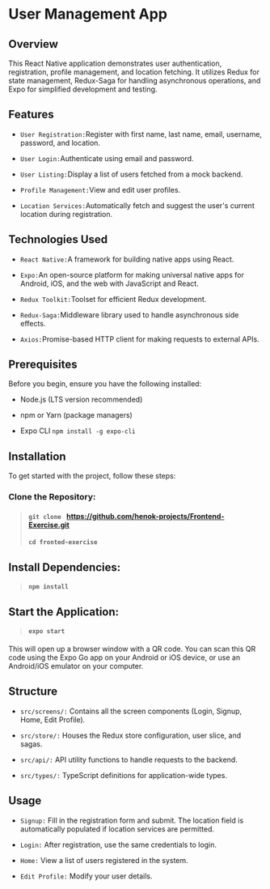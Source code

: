 # User Management App

## Overview

This React Native application demonstrates user authentication, registration, profile management,
and location fetching. It utilizes Redux for state management, Redux-Saga for handling
asynchronous operations, and Expo for simplified development and testing.

## Features

- `User Registration:`Register with first name, last name, email, username, password, and location.

- `User Login:`Authenticate using email and password.

- `User Listing:`Display a list of users fetched from a mock backend.

- `Profile Management:`View and edit user profiles.

- `Location Services:`Automatically fetch and suggest the user's current location during registration.

## Technologies Used

- `React Native:`A framework for building native apps using React.

- `Expo:`An open-source platform for making universal native apps for Android, iOS, and the web with JavaScript and React.

- `Redux Toolkit:`Toolset for efficient Redux development.

- `Redux-Saga:`Middleware library used to handle asynchronous side effects.

- `Axios:`Promise-based HTTP client for making requests to external APIs.

## Prerequisites

Before you begin, ensure you have the following installed:

- Node.js (LTS version recommended)

- npm or Yarn (package managers)

- Expo CLI `npm install -g expo-cli`

## Installation

To get started with the project, follow these steps:

### Clone the Repository:

> #### `git clone ` https://github.com/henok-projects/Frontend-Exercise.git
>
> #### `cd fronted-exercise`

## Install Dependencies:

> #### `npm install`

## Start the Application:

> #### `expo start`

This will open up a browser window with a QR code. You can scan this QR code using the Expo Go app on your Android or iOS device, or use an Android/iOS emulator on your computer.

## Structure

- `src/screens/:` Contains all the screen components (Login, Signup, Home, Edit Profile).

- `src/store/:` Houses the Redux store configuration, user slice, and sagas.

- `src/api/:` API utility functions to handle requests to the backend.

- `src/types/:` TypeScript definitions for application-wide types.

## Usage

- `Signup:` Fill in the registration form and submit. The location field is automatically populated if location services are permitted.

- `Login:` After registration, use the same credentials to login.

- `Home:` View a list of users registered in the system.

- `Edit Profile:` Modify your user details.
